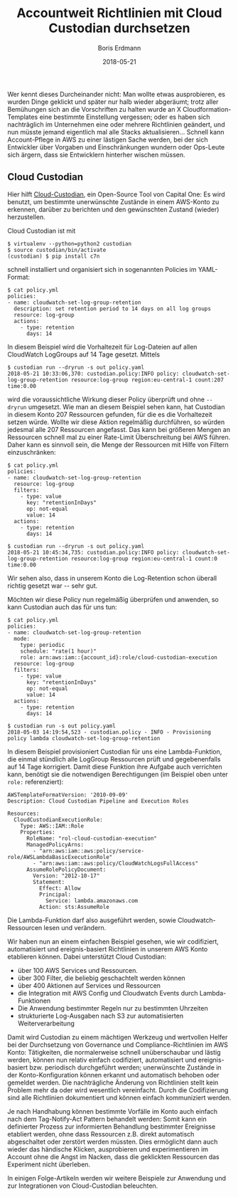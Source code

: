 ﻿---
title: "Accountweit Richtlinien mit Cloud Custodian durchsetzen"
author: "Boris Erdmann"
date: 2018-05-21
---

Wer kennt dieses Durcheinander nicht: Man wollte etwas ausprobieren, es wurden Dinge geklickt und später nur halb wieder abgeräumt; trotz aller Bemühungen sich an die Vorschriften zu halten wurde an X Cloudformation-Templates eine bestimmte Einstellung vergessen; oder es haben sich nachträglich im Unternehmen eine oder mehrere Richtlinien geändert, und nun müsste jemand eigentlich mal alle Stacks aktualisieren… Schnell kann Account-Pflege in AWS zu einer lästigen Sache werden, bei der sich Entwickler über Vorgaben und Einschränkungen wundern oder Ops-Leute sich ärgern, dass sie Entwicklern hinterher wischen müssen.

## Cloud Custodian

Hier hilft [Cloud-Custodian](https://github.com/capitalone/cloud-custodian), ein Open-Source Tool von Capital One: Es wird benutzt, um bestimmte unerwünschte Zustände in einem AWS-Konto zu erkennen, darüber zu berichten und den gewünschten Zustand (wieder) herzustellen.

Cloud Custodian ist mit
```
$ virtualenv --python=python2 custodian
$ source custodian/bin/activate
(custodian) $ pip install c7n
```
schnell installiert und organisiert sich in sogenannten Policies im YAML-Format:

```
$ cat policy.yml
policies:
- name: cloudwatch-set-log-group-retention
  description: set retention period to 14 days on all log groups
  resource: log-group
  actions:
    - type: retention
      days: 14
```

In diesem Beispiel wird die Vorhaltezeit für Log-Dateien auf allen CloudWatch LogGroups auf 14 Tage gesetzt. Mittels
```
$ custodian run --dryrun -s out policy.yaml
2018-05-21 10:33:06,370: custodian.policy:INFO policy: cloudwatch-set-log-group-retention resource:log-group region:eu-central-1 count:207 time:0.00
```
wird die voraussichtliche Wirkung dieser Policy überprüft und ohne `--dryrun` umgesetzt. Wie man an diesem Beispiel sehen kann, hat Custodian in diesem Konto 207 Ressourcen gefunden, für die es die Vorhaltezeit setzen würde. Wollte wir diese Aktion regelmäßig durchführen, so würden jedesmal alle 207 Ressourcen angefasst. Das kann bei größeren Mengen an Ressourcen schnell mal zu einer Rate-Limit Überschreitung bei AWS führen. Daher kann es sinnvoll sein, die Menge der Ressourcen mit Hilfe von Filtern einzuschränken:
```
$ cat policy.yml
policies:
- name: cloudwatch-set-log-group-retention
  resource: log-group
  filters:
    - type: value
      key: "retentionInDays"
      op: not-equal
      value: 14
  actions:
    - type: retention
      days: 14

$ custodian run --dryrun -s out policy.yaml 
2018-05-21 10:45:34,735: custodian.policy:INFO policy: cloudwatch-set-log-group-retention resource:log-group region:eu-central-1 count:0 time:0.00
```
Wir sehen also, dass in unserem Konto die Log-Retention schon überall richtig gesetzt war -- sehr gut.

Möchten wir diese Policy nun regelmäßig überprüfen und anwenden, so kann Custodian auch das für uns tun:
```
$ cat policy.yml
policies:
- name: cloudwatch-set-log-group-retention
  mode:
    type: periodic
    schedule: "rate(1 hour)"
    role: arn:aws:iam::{account_id}:role/cloud-custodian-execution
  resource: log-group
  filters:
    - type: value
      key: "retentionInDays"
      op: not-equal
      value: 14
  actions:
    - type: retention
      days: 14

$ custodian run -s out policy.yaml 
2018-05-03 14:19:54,523 - custodian.policy - INFO - Provisioning policy lambda cloudwatch-set-log-group-retention
```

In diesem Beispiel provisioniert Custodian für uns eine Lambda-Funktion, die einmal stündlich alle LogGroup Ressourcen prüft und gegebenenfalls auf 14 Tage korrigiert. Damit diese Funktion ihre Aufgabe auch verrichten kann, benötigt sie die notwendigen Berechtigungen (im Beispiel oben unter `role:` referenziert):
```
AWSTemplateFormatVersion: '2010-09-09'
Description: Cloud Custodian Pipeline and Execution Roles

Resources:
  CloudCustodianExecutionRole:
    Type: AWS::IAM::Role
    Properties:
      RoleName: "rol-cloud-custodian-execution"
      ManagedPolicyArns:
        - "arn:aws:iam::aws:policy/service-role/AWSLambdaBasicExecutionRole"
        - "arn:aws:iam::aws:policy/CloudWatchLogsFullAccess"
      AssumeRolePolicyDocument:
        Version: "2012-10-17"
        Statement:
          Effect: Allow
          Principal:
            Service: lambda.amazonaws.com
          Action: sts:AssumeRole
```
Die Lambda-Funktion darf also ausgeführt werden, sowie Cloudwatch-Ressourcen lesen und verändern.

Wir haben nun an einem einfachen Beispiel gesehen, wie wir codifiziert, automatisiert und ereignis-basiert Richtlinien in unserem AWS Konto etablieren können. Dabei unterstützt Cloud Custodian:

- über 100 AWS Services und Ressourcen.
- über 300 Filter, die beliebig geschachtelt werden können
- über 400 Aktionen auf Services und Ressourcen
- die Integration mit AWS Config und Cloudwatch Events durch Lambda-Funktionen
- Die Anwendung bestimmter Regeln nur zu bestimmten Uhrzeiten
- strukturierte Log-Ausgaben nach S3 zur automatisierten Weiterverarbeitung

Damit wird Custodian zu einem mächtigen Werkzeug und wertvollen Helfer bei der Durchsetzung von Governance und Compliance-Richtlinien im AWS Konto: Tätigkeiten, die normalerweise schnell unüberschaubar und lästig werden, können nun relativ einfach codifiziert, automatisiert und ereignis-basiert bzw. periodisch durchgeführt werden; unerwünschte Zustände in der Konto-Konfiguration können erkannt und automatisch behoben oder gemeldet werden. Die nachträgliche Änderung von Richtlinien stellt kein Problem mehr da oder wird wesentlich vereinfacht. Durch die Codifizierung sind alle Richtlinien dokumentiert und können einfach kommuniziert werden.

Je nach Handhabung können bestimmte Vorfälle im Konto auch einfach nach dem Tag-Notify-Act Pattern behandelt werden: Somit kann ein definierter Prozess zur informierten Behandlung bestimmter Ereignisse etabliert werden, ohne dass Ressourcen z.B. direkt automatisch abgeschaltet oder zerstört werden müssten. Dies ermöglicht dann auch wieder das händische Klicken, ausprobieren und experimentieren im Account ohne die Angst im Nacken, dass die geklickten Ressourcen das Experiment nicht überleben.

In einigen Folge-Artikeln werden wir weitere Beispiele zur Anwendung und zur Integrationen von Cloud-Custodian beleuchten.
